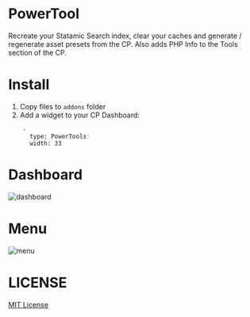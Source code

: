 # PowerTool
Recreate your Statamic Search index, clear your caches and generate / regenerate asset presets from the CP. Also adds PHP Info to the Tools section of the CP.

# Install
1. Copy files to `addons` folder
2. Add a widget to your CP Dashboard:
```
    - 
      type: PowerTools
      width: 33
```

# Dashboard
![dashboard](https://github.com/edalzell/statamic-powertools/blob/master/powertools-dashboard.png)

# Menu
![menu](https://github.com/edalzell/statamic-powertools/blob/master/phpinfo-menu.png)

# LICENSE

[MIT License](http://emd.mit-license.org/)
